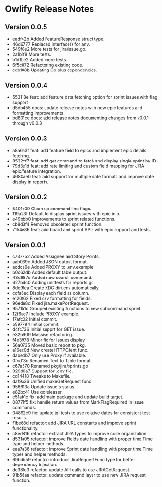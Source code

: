 # Owlify Release Notes

## Version 0.0.5

- eadf42b Added FeatureResponse struct type.
- 46d6777 Replaced interface{} for any.
- 549f0e2 More tests for jira/issue.go.
- 2a1b1f8 More tests.
- b1d1be2 Added more tests.
- 6f5c872 Refactoring existing code.
- cdb108b Updating Go plus dependencies.

## Version 0.0.4

- 553118e feat: add feature data fetching option for sprint issues with flag support
- d5db455 docs: update release notes with new epic features and formatting improvements
- bd801cc docs: add release notes documenting changes from
v0.0.1 through v0.0.3

## Version 0.0.3

- a8a6a3f feat: add feature field to epics and implement epic details fetching.
- 8522cf7 feat: add get command to fetch and display single sprint by ID.
- 79d3e1d feat: add rate limiting and custom field mapping for JIRA epic/feature integration.
- 4680ae0 feat: add support for multiple date formats and improve date display in reports.

## Version 0.0.2

- 5401c09 Clean up command line flags.
- 119a23f Default to display sprint issues with epic info.
- e49bbb0 Improvements to sprint related functions.
- cb8d3f4 Removed obsoleted sprint function.
- 7154e86 feat: add board and sprint APIs with epic support and tests.

## Version 0.0.1

- c737752 Added Assignee and Story Points.
- aab039c Added JSON output format.
- acdce9e Added PROXY to .env.example
- b0c62db Added default table output.
- 48d687d Added new search command.
- 627b4c0 Adding unittests for reports.go.
- 8de9fea Create XDG dir/.env automatically.
- ccfa6ec Display each field as column.
- e120f62 Fixed csv formatting for fields.
- 96ede8d Fixed jira.makePostRequest.
- 957151c Grouped existing functions to new subcommand sprint.
- 12f6ac7 Include PROXY example.
- 17afc02 Initial commit.
- a597784 Initial commit.
- d4fc736 Initial supprt for GET issue.
- e32b909 Massive refactoring.
- f4e3978 Minor fix for Issues display
- 56a0735 Moved basic report to pkg.
- a16ec0d New createHTTPClient func.
- dabe4b7 Only use Proxy if available.
- 0fcd13c Renamed Text to Table format.
- c67a570 Renamed pkg/jira/sprints.go
- 329d0a7 Support for .env file.
- cd14418 Tweaks to Makefile.
- daf9a36 Unified makeGetRequest func.
- 956613a Update issue's status.
- e82bc41 Use goreleaser.
- e51ab1c fix: add main package and update build target.
- 08771f5 fix: handle return values from MarkFlagRequired in issue commands.
- 04892c9 fix: update jql tests to use relative dates for consistent test results.
- f1be68d refactor: add JIRA URL constants and improve sprint functionality.
- c8ed816 refactor: extract JIRA types to improve code organization.
- d531a05 refactor: improve Fields date handling with proper time.Time type and helper methods.
- eaa7a36 refactor: improve Sprint date handling with proper time.Time types and helper methods.
- 69bdb59 refactor: introduce JiraRequestFunc type for better dependency injection.
- dc38fc3 refactor: update API calls to use JIRAGetRequest.
- 91b58aa refactor: update command layer to use new JIRA request function.

